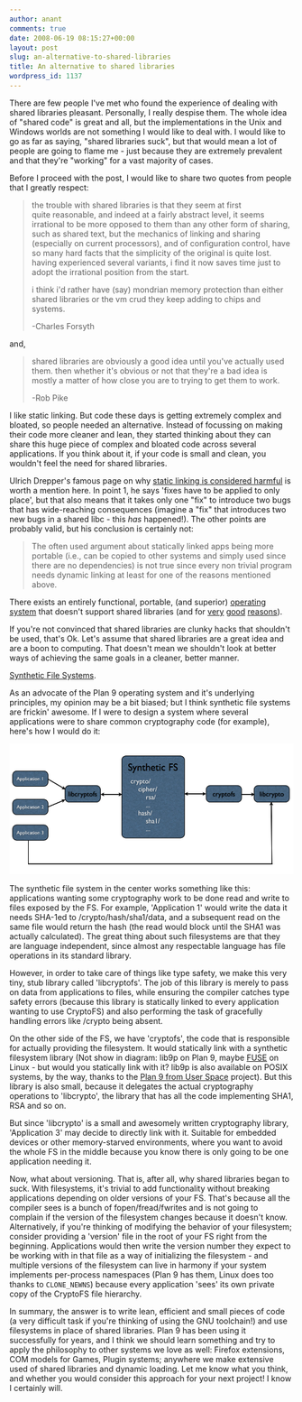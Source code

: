 ```yaml
---
author: anant
comments: true
date: 2008-06-19 08:15:27+00:00
layout: post
slug: an-alternative-to-shared-libraries
title: An alternative to shared libraries
wordpress_id: 1137
---
```


There are few people I've met who found the experience of dealing with shared libraries pleasant. Personally, I really despise them. The whole idea of "shared code" is great and all, but the implementations in the Unix and Windows worlds are not something I would like to deal with. I would like to go as far as saying, "shared libraries suck", but that would mean a lot of people are going to flame me - just because they are extremely prevalent and that they're "working" for a vast majority of cases.

Before I proceed with the post, I would like to share two quotes from people that I greatly respect:

> the trouble with shared libraries is that they seem at first quite reasonable, and indeed at a fairly abstract level, it seems irrational to be more opposed to them than any other form of sharing, such as shared text, but the mechanics of linking and sharing (especially on current processors), and of configuration control, have so many hard facts that the simplicity of the original is quite lost. having experienced several variants, i find it now saves time just to adopt the irrational position from the start.
>
> i think i'd rather have (say) mondrian memory protection than either shared libraries or the vm crud they keep adding to chips and systems.
>
> -Charles Forsyth

and,

> shared libraries are obviously a good idea until you've actually used them. then whether it's obvious or not that they're a bad idea is mostly a matter of how close you are to trying to get them to work.
>
> -Rob Pike


I like static linking. But code these days is getting extremely complex and bloated, so people needed an alternative. Instead of focussing on making their code more cleaner and lean, they started thinking about they can share this huge piece of complex and bloated code across several applications. If you think about it, if your code is small and clean, you wouldn't feel the need for shared libraries.

Ulrich Drepper's famous page on why [static linking is considered harmful](http://replay.waybackmachine.org/20080702220300/http://people.redhat.com/drepper/no_static_linking.html) is worth a mention here. In point 1, he says 'fixes have to be applied to only place', but that also means that it takes only one "fix" to introduce two bugs that has wide-reaching consequences (imagine a "fix" that introduces two new bugs in a shared libc - this *has* happened!). The other points are probably valid, but his conclusion is certainly not:

> The often used argument about statically linked apps being more portable (i.e., can be copied to other systems and simply used since there are no dependencies) is not true since every non trivial program needs dynamic linking at least for one of the reasons mentioned above.

There exists an entirely functional, portable, (and superior) [operating system](http://replay.waybackmachine.org/20080702220300/http://plan9.bell-labs.com/plan9/) that doesn't support shared libraries (and for [very](http://replay.waybackmachine.org/20080702220300/http://groups.google.com/group/comp.os.plan9/browse_thread/thread/c7fb7bde42e6c2d7/) [good](http://replay.waybackmachine.org/20080702220300/http://en.wikipedia.org/wiki/DLL_hell) [reasons](http://replay.waybackmachine.org/20080702220300/http://en.wikipedia.org/wiki/Dependency_hell)).

If you're not convinced that shared libraries are clunky hacks that shouldn't be used, that's Ok. Let's assume that shared libraries are a great idea and are a boon to computing. That doesn't mean we shouldn't look at better ways of achieving the same goals in a cleaner, better manner.

[Synthetic File Systems](http://replay.waybackmachine.org/20080702220300/http://en.wikipedia.org/wiki/Synthetic_file_system#Plan9_fileservers).

As an advocate of the Plan 9 operating system and it's underlying principles, my opinion may be a bit biased; but I think synthetic file systems are frickin' awesome. If I were to design a system where several applications were to share common cryptography code (for example), here's how I would do it:

![Schematic diagram of a synthetic Crypto filesystem](/images/2008/crypto_with_fs.png)

The synthetic file system in the center works something like this: applications wanting some cryptography work to be done read and write to files exposed by the FS. For example, 'Application 1' would write the data it needs SHA-1ed to /crypto/hash/sha1/data, and a subsequent read on the same file would return the hash (the read would block until the SHA1 was actually calculated). The great thing about such filesystems are that they are language independent, since almost any respectable language has file operations in its standard library.

However, in order to take care of things like type safety, we make this very tiny, stub library called 'libcryptofs'. The job of this library is merely to pass on data from applications to files, while ensuring the compiler catches type safety errors (because this library is statically linked to every application wanting to use CryptoFS) and also performing the task of gracefully handling errors like /crypto being absent.

On the other side of the FS, we have 'cryptofs', the code that is responsible for actually providing the filesystem. It would statically link with a synthetic filesystem library (Not show in diagram: lib9p on Plan 9, maybe [FUSE](http://replay.waybackmachine.org/20080702220300/http://fuse.sourceforge.net/) on Linux - but would you statically link with it? lib9p is also available on POSIX systems, by the way, thanks to the [Plan 9 from User Space](http://replay.waybackmachine.org/20080702220300/http://swtch.com/plan9port/) project). But this library is also small, because it delegates the actual cryptography operations to 'libcrypto', the library that has all the code implementing SHA1, RSA and so on.

But since 'libcrypto' is a small and awesomely written cryptography library, 'Application 3' may decide to directly link with it. Suitable for embedded devices or other memory-starved environments, where you want to avoid the whole FS in the middle because you know there is only going to be one application needing it.

Now, what about versioning. That is, after all, why shared libraries began to suck. With filesystems, it's trivial to add functionality without breaking applications depending on older versions of your FS. That's because all the compiler sees is a bunch of fopen/fread/fwrites and is not going to complain if the version of the filesystem changes because it doesn't know. Alternatively, if you're thinking of modifying the behavior of your filesystem; consider providing a 'version' file in the root of your FS right from the beginning. Applications would then write the version number they expect to be working with in that file as a way of initializing the filesystem - and multiple versions of the filesystem can live in harmony if your system implements per-process namespaces (Plan 9 has them, Linux does too thanks to `CLONE_NEWNS`) because every application 'sees' its own private copy of the CryptoFS file hierarchy.

In summary, the answer is to write lean, efficient and small pieces of code (a very difficult task if you're thinking of using the GNU toolchain!) and use filesystems in place of shared libraries. Plan 9 has been using it successfully for years, and I think we should learn something and try to apply the philosophy to other systems we love as well: Firefox extensions, COM models for Games, Plugin systems; anywhere we make extensive used of shared libraries and dynamic loading. Let me know what you think, and whether you would consider this approach for your next project! I know I certainly will.
